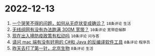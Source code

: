 # 2022-12-13

1. [一个哭笑不得的问题，如何从无症状变成确诊？](https://www.v2ex.com/t/902098) `18条评论` `生活`
1. [无线组网有没有办法跑满 300M 宽带？](https://www.v2ex.com/t/902097) `10条评论` `宽带症候群`
1. [现在出入境防疫政策有松动吗](https://www.v2ex.com/t/902095) `10条评论` `问与答`
1. [请问 mac 端有没有好用的 C#和 Java 的反编译软件工具](https://www.v2ex.com/t/902099) `8条评论` `程序员`
1. [昨天去打了第一针，北京生物](https://www.v2ex.com/t/902094) `8条评论` `生活`

